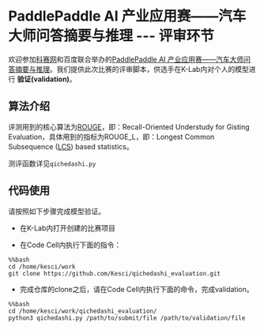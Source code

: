 # PaddlePaddle AI 产业应用赛——汽车大师问答摘要与推理 --- 评审环节

欢迎参加[科赛网](https://www.kesci.com)和百度联合举办的[PaddlePaddle AI 产业应用赛——汽车大师问答摘要与推理](https://www.kesci.com/apps/home/competition/5aec0eb10739c42faa203931)。我们提供此次比赛的评审脚本，供选手在K-Lab内对个人的模型进行 **验证(validation)**。

## 算法介绍

评测用到的核心算法为[ROUGE](https://en.wikipedia.org/wiki/ROUGE_(metric))，即：Recall-Oriented Understudy for Gisting Evaluation，具体用到的指标为ROUGE_L，即：Longest Common Subsequence ([LCS](https://en.wikipedia.org/wiki/Longest_common_subsequence_problem)) based statistics。

测评函数详见`qichedashi.py`

## 代码使用

请按照如下步骤完成模型验证。
* 在K-Lab内打开创建的比赛项目

* 在Code Cell内执行下面的指令：
```
%%bash
cd /home/kesci/work
git clone https://github.com/Kesci/qichedashi_evaluation.git
```
* 完成仓库的clone之后，请在Code Cell内执行下面的命令，完成validation。
```
%%bash
cd /home/kesci/work/qichedashi_evaluation/
python3 qichedashi.py /path/to/submit/file /path/to/validation/file
```
